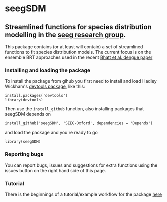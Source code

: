 # seegSDM
## Streamlined functions for species distribution modelling in the [seeg research group][1].

This package contains (or at least will contain) a set of streamlined functions to fit species distribution models. The current focus is on the ensemble BRT approaches used in the recent [Bhatt et al. dengue paper][2]


### Installing and loading the package

To install the package from gihub you first need to install and load Hadley Wickham's [devtools package][3], like this:

```
install.packages('devtools')
library(devtools)
```

Then use the `install_github` function, also installing packages that seegSDM depends on

```
install_github('seegSDM', 'SEEG-Oxford', dependencies = 'Depends')
```

and load the package and you're ready to go

```
library(seegSDM)
```

### Reporting bugs

You can report bugs, issues and suggestions for extra functions using the issues button on the right hand side of this page.


### Tutorial

There is the beginnings of a tutorial/example workflow for the package [here](https://rawgithub.com/SEEG-Oxford/seegSDM/master/seegSDM_tutorial.html)


[1]: http://simonhay.zoo.ox.ac.uk/staff.php
[2]: http://dx.doi.org/10.1038/nature12060
[3]: http://cran.r-project.org/web/packages/devtools/index.html

